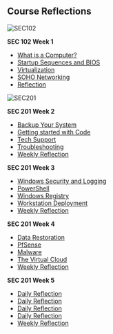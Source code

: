 ## Course Reflections

![SEC102](https://codeworks.blob.core.windows.net/public/assets/img/cyber/logos/sec-102.png)

**SEC 102 Week 1**
  + [What is a Computer?](reflections/week01/01.md)
  + [Startup Sequences and BIOS](reflections/week01/02.md)
  + [Virtualization](reflections/week01/03.md)
  + [SOHO Networking](reflections/week01/04.md)
  + [Reflection](reflections/week01/05.md)

![SEC201](https://codeworks.blob.core.windows.net/public/assets/img/cyber/logos/sec-201.png)

**SEC 201 Week 2**
  + [Backup Your System](reflections/week02/01.md)
  + [Getting started with Code](reflections/week02/02.md)
  + [Tech Support](reflections/week02/03.md)
  + [Troubleshooting](reflections/week02/04.md)
  + [Weekly Reflection](reflections/week02/05.md)

**SEC 201 Week 3**
  + [Windows Security and Logging](reflections/week03/01.md)
  + [PowerShell](reflections/week03/02.md)
  + [Windows Registry](reflections/week03/03.md)
  + [Workstation Deployment](reflections/week03/04.md)
  + [Weekly Reflection](reflections/week03/05.md)
    

**SEC 201 Week 4**
  + [Data Restoration](reflections/week04/01.md)
  + [PfSense](reflections/week04/02.md)
  + [Malware](reflections/week04/03.md)
  + [The Virtual Cloud](reflections/week04/04.md)
  + [Weekly Reflection](reflections/week04/05.md)

**SEC 201 Week 5**
  + [Daily Reflection](reflections/week05/01.md)
  + [Daily Reflection](reflections/week05/02.md)
  + [Daily Reflection](reflections/week05/03.md)
  + [Daily Reflection](reflections/week05/04.md)
  + [Weekly Reflection](reflections/week05/05.md)
  
